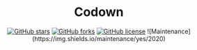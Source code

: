 <h1 align="center">Codown</h2>

<div align="center">
<a href="https://github.com/shibi391/codown/stargazers"><img alt="GitHub stars" src="https://img.shields.io/github/stars/shibi391/codown"></a>
<a href="https://github.com/shibi391/codown/network"><img alt="GitHub forks" src="https://img.shields.io/github/forks/shibi391/codown"></a>
<a href="https://github.com/shibi391/codown/blob/master/LICENSE"><img alt="GitHub license" src="https://img.shields.io/github/license/shibi391/codown"></a>
![Maintenance](https://img.shields.io/maintenance/yes/2020)
</div>